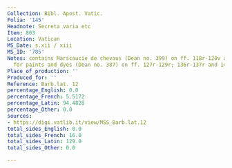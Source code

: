 ```yaml
---
Collection: Bibl. Apost. Vatic.
Folia: '145'
Headnote: Secreta varia etc
Item: 803
Location: Vatican
MS_Date: s.xii / xiii
MS_ID: '785'
Notes: contains Marscaucie de chevaus (Dean no. 399) on ff. 118r-120v and A-N recipes
  for paints and dyes (Dean no. 387) on ff. 127r-129r; 136r-137r and 141r-v
Place_of_production: ''
Produced_for: ''
Reference: Barb.lat. 12
percentage_English: 0.0
percentage_French: 5.5172
percentage_Latin: 94.4828
percentage_Other: 0.0
sources:
- https://digi.vatlib.it/view/MSS_Barb.lat.12
total_sides_English: 0.0
total_sides_French: 16.0
total_sides_Latin: 129.0
total_sides_Other: 0.0

---
```

